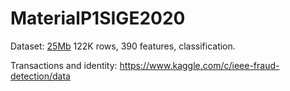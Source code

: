 # MaterialP1SIGE2020


Dataset: [25Mb](./dataset/LoanStats_2017Q4.csv.zip) 122K rows, 390 features, classification.

Transactions and identity: https://www.kaggle.com/c/ieee-fraud-detection/data
